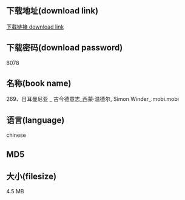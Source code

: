 ## 下载地址(download link)
[下载链接 download link](https://tutu365.netlify.app/?s=269%E3%80%81%E6%97%A5%E8%80%B3%E6%9B%BC%E5%B0%BC%E4%BA%9A+_+%E5%8F%A4%E4%BB%8A%E5%BE%B7%E6%84%8F%E5%BF%97_%E8%A5%BF%E8%92%99%C2%B7%E6%B8%A9%E5%BE%B7%E5%B0%94%2C+Simon+Winder_.mobi)

## 下载密码(download password)
8078

## 名称(book name)
269、日耳曼尼亚 _ 古今德意志_西蒙·温德尔, Simon Winder_.mobi.mobi

## 语言(language)
chinese

## MD5


## 大小(filesize)
4.5 MB
